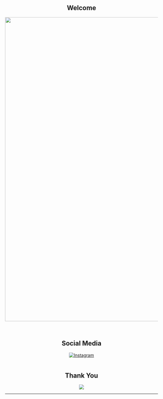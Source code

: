 <!DOCTYPE html>
<body>
    <h2 align="center">Welcome</h2>
    <p align="center">
        <img src="https://user-images.githubusercontent.com/107291554/220307318-13b7b3f6-5332-4b8f-83b9-c233b50590ae.gif" align="center" width="1000px">
    </p>
    <br>
  <h2 align="center">Social Media</h2>
<div align="center">
  <a href="https://www.instagram.com/mbayupw_">
    <img src="https://img.shields.io/badge/-Instagram-e4405f?style=for-the-badge&logo=instagram&logoColor=white" alt="Instagram" />
  </a>
</div>
<br>
    <div>
        <h2 align="center">Thank You</h2>
        <div align="center">
            <img src="https://user-images.githubusercontent.com/107291554/220307484-d5510a87-7e92-48f7-9c76-3e8e8ca40764.gif">
        </div>
        <hr>
    </div>
</div>
</body>
